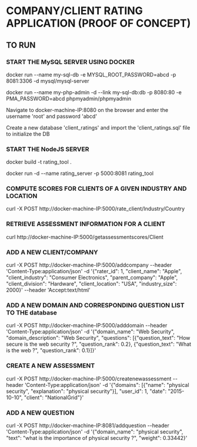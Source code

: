 # COMPANY/CLIENT RATING APPLICATION (PROOF OF CONCEPT)

## TO RUN

### START THE MySQL SERVER USING DOCKER

   docker run --name my-sql-db -e MYSQL_ROOT_PASSWORD=abcd -p 8081:3306 -d mysql/mysql-server

   docker run --name my-php-admin -d --link my-sql-db:db -p 8080:80 -e PMA_PASSWORD=abcd phpmyadmin/phpmyadmin

Navigate to docker-machine-IP:8080 on the browser and enter the username 'root' and password 'abcd'

Create a new database 'client_ratings' and import the 'client_ratings.sql' file to initialize the DB

### START THE NodeJS SERVER

   docker build -t rating_tool .

   docker run -d --name rating_server -p 5000:8081 rating_tool

### COMPUTE SCORES FOR CLIENTS OF A GIVEN INDUSTRY AND LOCATION

   curl -X POST http://docker-machine-IP:5000/rate_client/Industry/Country

### RETRIEVE ASSESSMENT INFORMATION FOR A CLIENT

   curl http://docker-machine-IP:5000/getassessmentscores/Client

### ADD A NEW CLIENT/COMPANY

   curl -X POST http://docker-machine-IP:5000/addcompany --header 'Content-Type:application/json' -d '{"rater_id": 1, "client_name": "Apple", "client_industry": "Consumer Electronics", "parent_company": "Apple", "client_division": "Hardware", "client_location": "USA", "industry_size": 2000}' --header 'Accept:text/html'

### ADD A NEW DOMAIN AND CORRESPONDING QUESTION LIST TO THE database

   curl -X POST http://docker-machine-IP:5000/adddomain --header 'Content-Type:application/json' -d '{"domain_name": "Web Security", "domain_description": "Web Security", "questions": [{"question_text": "How secure is the web security ?", "question_rank": 0.2}, {"question_text": "What is the web ?", "question_rank": 0.1}]}'

### CREATE A NEW ASSESSMENT

   curl -X POST http://docker-machine-IP:5000/createnewassessment --header 'Content-Type:application/json' -d '{"domains": [{"name": "physical security", "explanation": "physical security"}], "user_id": 1, "date": "2015-10-10", "client": "NationalGrid"}'

### ADD A NEW QUESTION

   curl -X POST http://docker-machine-IP:8081/addquestion --header 'Content-Type:application/json' -d '{"domain_name": "physical security", "text": "what is the importance of physical security ?", "weight": 0.33442}'
